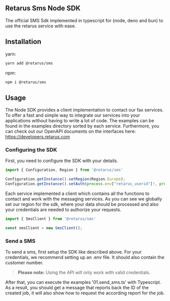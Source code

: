 ## Retarus Sms Node SDK
The official SMS Sdk implemented in typescript for (node, deno and bun) to use the retarus service with ease.

## Installation

yarn:
```bash
yarn add @retarus/sms
```
npm:
```bash
npm i @retarus/sms
```

## Usage
The Node SDK provides a client implementation to contact our fax services. To offer a fast and simple way to integrate our services into your applications without having to write a lot of code. The examples can be found in the examples directory sorted by each service. Furthermore, you can check out our OpenAPI documents on the interfaces here: https://developers.retarus.com
 
### Configuring the SDK
First, you need to configure the SDK with your details.
```typescript
import { Configuration, Region } from '@retarus/sms'

Configuration.getInstance().setRegion(Region.Europe);
Configuration.getInstance().setAuth(process.env["retarus_userid"]!, process.env["retarus_sms_password"]!)
```
Each service implemented a client which contains all the functions to contact and work with the messaging services. As you can see we globally set our region for the sdk, where your data should be processed and also your credentials are needed to authorize your requests.


```typescript
import { SmsClient } from '@retarus/sms'

const smsClient = new SmsClient();
```

### Send a SMS
To send a sms, first setup the SDK like described above. For your credentials, we recommend setting up an .env file. It should also contain the customer number. 
> **Please note:** Using the API will only work with valid credentials.

After that, you can execute the examples '01.send_sms.ts' with Typescript. As a result, you should get a message that reports back the ID of the created job, it will also show how to request the according report for the job.


